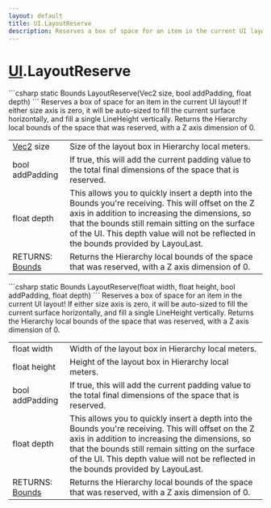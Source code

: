 ```yaml
---
layout: default
title: UI.LayoutReserve
description: Reserves a box of space for an item in the current UI layout! If either size axis is zero, it will be auto-sized to fill the current surface horizontally, and fill a single LineHeight vertically. Returns the Hierarchy local bounds of the space that was reserved, with a Z axis dimension of 0.
---
```

# [UI]({{site.url}}/Pages/StereoKit/UI.html).LayoutReserve

<div class='signature' markdown='1'>
```csharp
static Bounds LayoutReserve(Vec2 size, bool addPadding, float depth)
```
Reserves a box of space for an item in the current UI
layout! If either size axis is zero, it will be auto-sized to fill
the current surface horizontally, and fill a single LineHeight
vertically. Returns the Hierarchy local bounds of the space that
was reserved, with a Z axis dimension of 0.
</div>

|  |  |
|--|--|
|[Vec2]({{site.url}}/Pages/StereoKit/Vec2.html) size|Size of the layout box in Hierarchy local             meters.|
|bool addPadding|If true, this will add the current padding             value to the total final dimensions of the space that is reserved.|
|float depth|This allows you to quickly insert a depth into             the Bounds you're receiving. This will offset on the Z axis in             addition to increasing the dimensions, so that the bounds still             remain sitting on the surface of the UI.                          This depth value will not be reflected in the bounds provided by             LayouLast.|
|RETURNS: [Bounds]({{site.url}}/Pages/StereoKit/Bounds.html)|Returns the Hierarchy local bounds of the space that was reserved, with a Z axis dimension of 0.|

<div class='signature' markdown='1'>
```csharp
static Bounds LayoutReserve(float width, float height, bool addPadding, float depth)
```
Reserves a box of space for an item in the current UI
layout! If either size axis is zero, it will be auto-sized to fill
the current surface horizontally, and fill a single LineHeight
vertically. Returns the Hierarchy local bounds of the space that
was reserved, with a Z axis dimension of 0.
</div>

|  |  |
|--|--|
|float width|Width of the layout box in Hierarchy local             meters.|
|float height|Height of the layout box in Hierarchy local             meters.|
|bool addPadding|If true, this will add the current padding             value to the total final dimensions of the space that is reserved.|
|float depth|This allows you to quickly insert a depth into             the Bounds you're receiving. This will offset on the Z axis in             addition to increasing the dimensions, so that the bounds still             remain sitting on the surface of the UI.                          This depth value will not be reflected in the bounds provided by             LayouLast.|
|RETURNS: [Bounds]({{site.url}}/Pages/StereoKit/Bounds.html)|Returns the Hierarchy local bounds of the space that was reserved, with a Z axis dimension of 0.|




